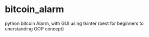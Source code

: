 # bitcoin_alarm
python  bitcoin Alarm, with GUI using tkinter (best for beginners to unerstanding OOP concept) 

